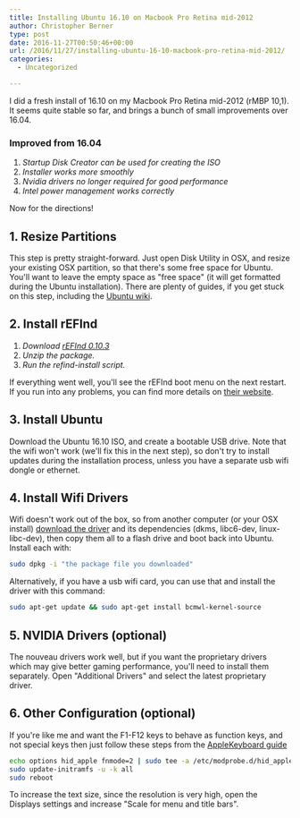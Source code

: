 ```yaml
---
title: Installing Ubuntu 16.10 on Macbook Pro Retina mid-2012
author: Christopher Berner
type: post
date: 2016-11-27T00:50:46+00:00
url: /2016/11/27/installing-ubuntu-16-10-macbook-pro-retina-mid-2012/
categories:
  - Uncategorized

---
```

I did a fresh install of 16.10 on my Macbook Pro Retina mid-2012 (rMBP 10,1). It seems quite stable so far, and brings a bunch of small improvements over 16.04.

### Improved from 16.04

1. _Startup Disk Creator can be used for creating the ISO_
2. _Installer works more smoothly_
3. _Nvidia drivers no longer required for good performance_
4. _Intel power management works correctly_

Now for the directions!

## 1. Resize Partitions

This step is pretty straight-forward. Just open Disk Utility in OSX, and resize your existing OSX partition, so that there's some free space for Ubuntu. You'll want to leave the empty space as "free space" (it will get formatted during the Ubuntu installation). There are plenty of guides, if you get stuck on this step, including the [Ubuntu wiki][1].

## 2. Install rEFInd

1. _Download [rEFInd 0.10.3](http://sourceforge.net/projects/refind/files/0.10.3/refind-bin-0.10.3.zip/download)_
2. _Unzip the package._
3. _Run the refind-install script._

If everything went well, you'll see the rEFInd boot menu on the next restart. If you run into any problems, you can find more details on [their website][2].

## 3. Install Ubuntu

Download the Ubuntu 16.10 ISO, and create a bootable USB drive. Note that the wifi won't work (we'll fix this in the next step), so don't try to install updates during the installation process, unless you have a separate usb wifi dongle or ethernet.

## 4. Install Wifi Drivers

Wifi doesn't work out of the box, so from another computer (or your OSX install) [download the driver][3] and its dependencies (dkms, libc6-dev, linux-libc-dev), then copy them all to a flash drive and boot back into Ubuntu. Install each with:

```bash
sudo dpkg -i "the package file you downloaded"
```

Alternatively, if you have a usb wifi card, you can use that and install the driver with this command:

```bash
sudo apt-get update && sudo apt-get install bcmwl-kernel-source
```

## 5. NVIDIA Drivers (optional)

The nouveau drivers work well, but if you want the proprietary drivers which may give better gaming performance, you'll need to install them separately. Open "Additional Drivers" and select the latest proprietary driver.

## 6. Other Configuration (optional)

If you're like me and want the F1-F12 keys to behave as function keys, and not special keys then just follow these steps from the [AppleKeyboard guide](https://help.ubuntu.com/community/AppleKeyboard)

```bash
echo options hid_apple fnmode=2 | sudo tee -a /etc/modprobe.d/hid_apple.conf
sudo update-initramfs -u -k all
sudo reboot
```

To increase the text size, since the resolution is very high, open the Displays settings and increase "Scale for menu and title bars".

 [1]: https://help.ubuntu.com/community/MactelSupportTeam/AppleIntelInstallation#Quick_Steps
 [2]: http://www.rodsbooks.com/refind/
 [3]: http://packages.ubuntu.com/yakkety/bcmwl-kernel-source
